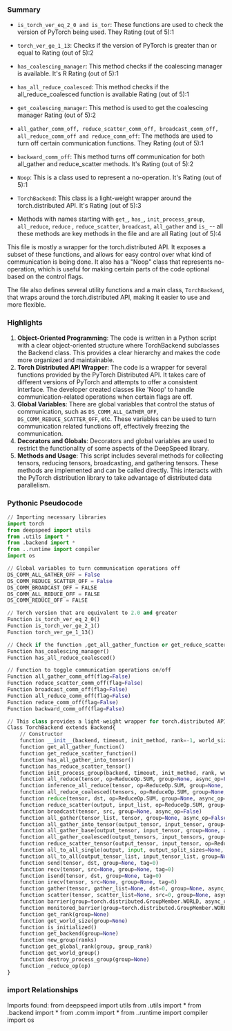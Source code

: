 ### Summary

* `is_torch_ver_eq_2_0 and is_tor`: These functions are used to check the version of PyTorch being used. They Rating (out of 5):1

* `torch_ver_ge_1_13`: Checks if the version of PyTorch is greater than or equal to  Rating (out of 5):2

* `has_coalescing_manager`: This method checks if the coalescing manager is available. It's R Rating (out of 5):1

* `has_all_reduce_coalesced`: This method checks if the all_reduce_coalesced function is available Rating (out of 5):1

* `get_coalescing_manager`: This method is used to get the coalescing manager  Rating (out of 5):2

* `all_gather_comm_off, reduce_scatter_comm_off, broadcast_comm_off, all_reduce_comm_off and reduce_comm_off`: The methods are used to turn off certain communication functions. They Rating (out of 5):1 

* `backward_comm_off`: This method turns off communication for both all_gather and reduce_scatter methods. It's Rating (out of 5):2

* `Noop`: This is a class used to represent a no-operation. It's Rating (out of 5):1

* `TorchBackend`: This class is a light-weight wrapper around the torch.distributed API. It's Rating (out of 5):3

* Methods with names starting with `get_`, `has_`, `init_process_group`, `all_reduce`, `reduce` , `reduce_scatter`, `broadcast`, `all_gather` and `is_` -- all these methods are key methods in the file and are all Rating (out of 5):4

This file is mostly a wrapper for the torch.distributed API. It exposes a subset of these functions, and allows for easy control over what kind of communication is being done. It also has a "Noop" class that represents no-operation, which is useful for making certain parts of the code optional based on the control flags.

The file also defines several utility functions and a main class, `TorchBackend`, that wraps around the torch.distributed API, making it easier to use and more flexible.

### Highlights

1. __Object-Oriented Programming__: The code is written in a Python script with a clear object-oriented structure where TorchBackend subclasses the Backend class. This provides a clear hierarchy and makes the code more organized and maintainable.
2. __Torch Distributed API Wrapper__: The code is a wrapper for several functions provided by the PyTorch Distributed API. It takes care of different versions of PyTorch and attempts to offer a consistent interface. The developer created classes like 'Noop' to handle communication-related operations when certain flags are off.
3. __Global Variables__: There are global variables that control the status of communication, such as `DS_COMM_ALL_GATHER_OFF`, `DS_COMM_REDUCE_SCATTER_OFF`, etc. These variables can be used to turn communication related functions off, effectively freezing the communication.
4. __Decorators and Globals__: Decorators and global variables are used to restrict the functionality of some aspects of the DeepSpeed library.
5. __Methods and Usage__: This script includes several methods for collecting tensors, reducing tensors, broadcasting, and gathering tensors. These methods are implemented and can be called directly. This interacts with the PyTorch distribution library to take advantage of distributed data parallelism.

### Pythonic Pseudocode

```python
// Importing necessary libraries
import torch
from deepspeed import utils
from .utils import *
from .backend import *
from ..runtime import compiler
import os

// Global variables to turn communication operations off
DS_COMM_ALL_GATHER_OFF = False
DS_COMM_REDUCE_SCATTER_OFF = False
DS_COMM_BROADCAST_OFF = FALSE
DS_COMM_ALL_REDUCE_OFF = FALSE
DS_COMM_REDUCE_OFF = FALSE

// Torch version that are equivalent to 2.0 and greater 
Function is_torch_ver_eq_2_0()
Function is_torch_ver_ge_2_1()
Function torch_ver_ge_1_13()

// Check if the function ,get_all_gather_function or get_reduce_scatter_function are available.
Function has_coalescing_manager()
Function has_all_reduce_coalesced()

// Function to toggle communication operations on/off
Function all_gather_comm_off(flag=False)
Function reduce_scatter_comm_off(flag=False)
Function broadcast_comm_off(flag=False)
Function all_reduce_comm_off(flag=False)
Function reduce_comm_off(flag=False)
Function backward_comm_off(flag=False)

// This class provides a light-weight wrapper for torch.distributed API
Class TorchBackend extends Backend{
    // Constructor
    function __init__(backend, timeout, init_method, rank=-1, world_size=-1, name='torch')
    function get_all_gather_function()
    function get_reduce_scatter_function()
    function has_all_gather_into_tensor()
    function has_reduce_scatter_tensor()
    function init_process_group(backend, timeout, init_method, rank, world_size)
    function all_reduce(tensor, op=ReduceOp.SUM, group=None, async_op=False)
    function inference_all_reduce(tensor, op=ReduceOp.SUM, group=None, async_op=False)
    function all_reduce_coalesced(tensors, op=ReduceOp.SUM, group=None, async_op=False)
    function reduce(tensor, dst, op=ReduceOp.SUM, group=None, async_op=False)
    function reduce_scatter(output, input_list, op=ReduceOp.SUM, group=None, async_op=False)
    function broadcast(tensor, src, group=None, async_op=False)
    function all_gather(tensor_list, tensor, group=None, async_op=False)
    function all_gather_into_tensor(output_tensor, input_tensor, group=None, async_op=False)
    function all_gather_base(output_tensor, input_tensor, group=None, async_op=False)
    function all_gather_coalesced(output_tensors, input_tensors, group=None, async_op=False)
    function reduce_scatter_tensor(output_tensor, input_tensor, op=ReduceOp.SUM, group=None, async_op=False)
    function all_to_all_single(output, input, output_split_sizes=None, input_split_sizes=None, group=None, async_op=False)
    function all_to_all(output_tensor_list, input_tensor_list, group=None, async_op=False)
    function send(tensor, dst, group=None, tag=0)
    function recv(tensor, src=None, group=None, tag=0)
    function isend(tensor, dst, group=None, tag=0)
    function irecv(tensor, src=None, group=None, tag=0)
    function gather(tensor, gather_list=None, dst=0, group=None, async_op=False)
    function scatter(tensor, scatter_list=None, src=0, group=None, async_op=False)
    function barrier(group=torch.distributed.GroupMember.WORLD, async_op=False, device_ids=None)
    function monitored_barrier(group=torch.distributed.GroupMember.WORLD, timeout=None, wait_all_ranks=False)
    function get_rank(group=None)
    function get_world_size(group=None)
    function is_initialized()
    function get_backend(group=None)
    function new_group(ranks)
    function get_global_rank(group, group_rank)
    function get_world_group()
    function destroy_process_group(group=None)
    function _reduce_op(op)
}
```


### import Relationships

Imports found:
from deepspeed import utils
from .utils import *
from .backend import *
from .comm import *
from ..runtime import compiler
import os
